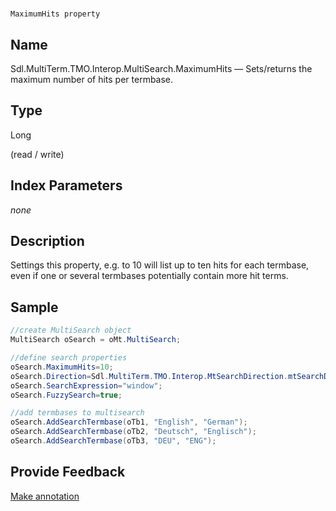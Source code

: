 

# 
    MaximumHits property



## Name

Sdl.MultiTerm.TMO.Interop.MultiSearch.MaximumHits —          Sets/returns the maximum number of hits per termbase.



## Type

Long

(read / write)



## Index Parameters
*none*


## Description



Settings this property, e.g. to 10 will list up to ten hits for each termbase, even if one or several termbases potentially contain more hit terms.



## Sample


```cs
//create MultiSearch object
MultiSearch oSearch = oMt.MultiSearch;

//define search properties
oSearch.MaximumHits=10;
oSearch.Direction=Sdl.MultiTerm.TMO.Interop.MtSearchDirection.mtSearchDown;
oSearch.SearchExpression="window";
oSearch.FuzzySearch=true;

//add termbases to multisearch
oSearch.AddSearchTermbase(oTb1, "English", "German");
oSearch.AddSearchTermbase(oTb2, "Deutsch", "Englisch");
oSearch.AddSearchTermbase(oTb3, "DEU", "ENG");
```



## Provide Feedback

[Make annotation](mailto:sdk-feedback@sdl.com&amp;subject=Reference%20for%20Sdl.MultiTerm.TMO.Interop.MultiSearch.MaximumHits)

